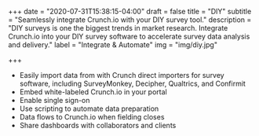 +++
date = "2020-07-31T15:38:15-04:00"
draft = false
title = "DIY"
subtitle = "Seamlessly integrate Crunch.io with your DIY survey tool."
description = "DIY surveys is one the biggest trends in market research. Integrate Crunch.io into your DIY survey software to accelerate survey data analysis and delivery."
label = "Integrate & Automate"
img = "img/diy.jpg"

+++

* Easily import data from with Crunch direct importers for survey software, including SurveyMonkey, Decipher, Qualtrics, and Confirmit
* Embed white-labeled Crunch.io in your portal
* Enable single sign-on
* Use scripting to automate data preparation
* Data flows to Crunch.io when fielding closes
* Share dashboards with collaborators and clients
